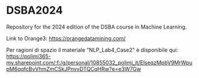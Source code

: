 # DSBA2024

Repository for the 2024 edition of the DSBA course in Machine Learning.

Link to Orange3: https://orangedatamining.com/

Per ragioni di spazio il materiale "NLP_Lab4_Case2" è disponibile qui: 
https://polimi365-my.sharepoint.com/:f:/g/personal/10855032_polimi_it/ElseqzMpbV9MrWpupM6qqfcBvVhmZmCSkJPnvvDTQCqHRw?e=e3W7Gw
